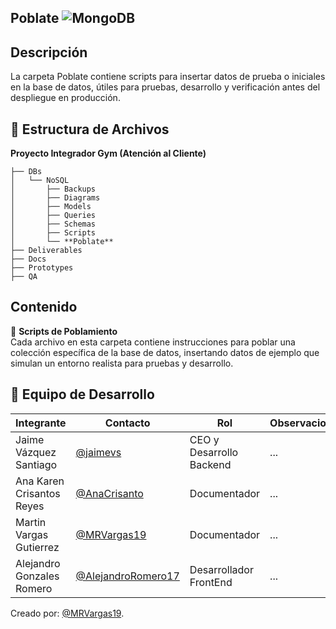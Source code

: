 
##  Poblate ![MongoDB](https://img.shields.io/badge/MongoDB-%234ea94b.svg?style=for-the-badge&logo=mongodb&logoColor=white)
##  Descripción  
La carpeta Poblate contiene scripts para insertar datos de prueba o iniciales en la base de datos, útiles para pruebas, desarrollo y verificación antes del despliegue en producción.

## 📁 **Estructura de Archivos** 
**Proyecto Integrador Gym (Atención al Cliente)**

```plaintext
├── DBs
│   └── NoSQL
│       ├── Backups
│       ├── Diagrams
│       ├── Models
│       ├── Queries
│       ├── Schemas
│       ├── Scripts
│       └── **Poblate**
├── Deliverables
├── Docs
├── Prototypes
├── QA
```
## Contenido  
🔹 **Scripts de Poblamiento**  
Cada archivo en esta carpeta contiene instrucciones para poblar una colección específica de la base de datos, insertando datos de ejemplo que simulan un entorno realista para pruebas y desarrollo.

## 👥 Equipo de Desarrollo
|Integrante|Contacto|Rol|Observaciones|
|----------|--------|---|-------------|
|Jaime Vázquez Santiago|[@jaimevs](https://github.com/jaimevs)|CEO y Desarrollo Backend|...|
|Ana Karen Crisantos Reyes|[@AnaCrisanto](https://github.com/AnaCrisanto)|Documentador|...|
|Martin Vargas Gutierrez|[@MRVargas19](https://github.com/MRVargas19)|Documentador|...|
|Alejandro Gonzales Romero|[@AlejandroRomero17](https://github.com/AlejandroRomero17)|Desarrollador FrontEnd|...|

Creado por: [@MRVargas19](https://github.com/MRVargas19).
